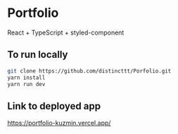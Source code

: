 # Portfolio

React + TypeScript + styled-component

## To run locally

```bash
git clone https://github.com/distincttt/Porfolio.git
yarn install
yarn run dev
```

## Link to deployed app

https://portfolio-kuzmin.vercel.app/
